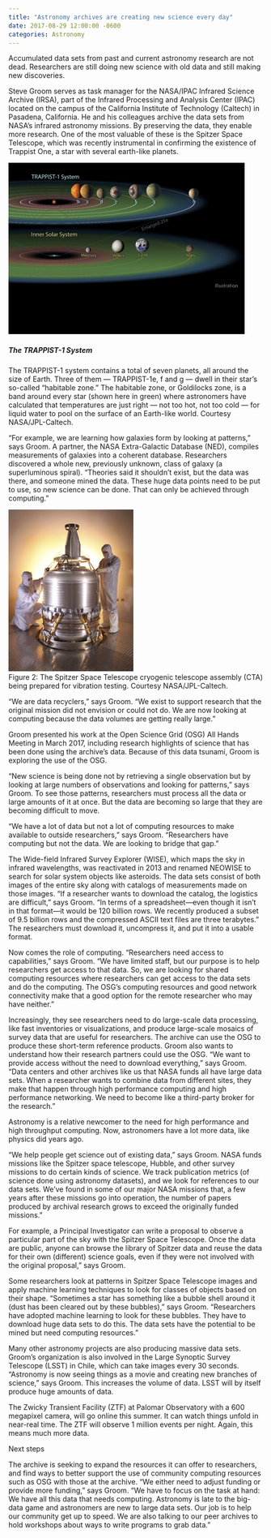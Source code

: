 ```yaml
---
title: "Astronomy archives are creating new science every day"
date: 2017-08-29 12:00:00 -0600
categories: Astronomy
---
```


Accumulated data sets from past and current astronomy research are not dead. Researchers are still doing new science with old data and still making new discoveries.

Steve Groom serves as task manager for the NASA/IPAC Infrared Science Archive (IRSA), part of the Infrared Processing and Analysis Center (IPAC) located on the campus of the California Institute of Technology (Caltech) in Pasadena, California. He and his colleagues archive the data sets from NASA’s infrared astronomy missions. By preserving the data, they enable more research. One of the most valuable of these is the Spitzer Space Telescope, which was recently instrumental in confirming the existence of Trappist One, a star with several earth-like planets.


<div class="media border border-primary rounded-left">
  <img class="mr-3" alt="TRAPPIST-1 system" src="/assets/images/groom-title.jpg">
  <div class="media-body">
    <h5 class="mt-0">The TRAPPIST-1 System</h5>
    The TRAPPIST-1 system contains a total of seven planets, all around the size of Earth. Three of them — TRAPPIST-1e, f and g — dwell in their star’s so-called “habitable zone.” The habitable zone, or Goldilocks zone, is a band around every star (shown here in green) where astronomers have calculated that temperatures are just right — not too hot, not too cold — for liquid water to pool on the surface of an Earth-like world. Courtesy NASA/JPL-Caltech.
  </div>
</div>

“For example, we are learning how galaxies form by looking at patterns,” says Groom. A partner, the NASA Extra-Galactic Database (NED), compiles measurements of galaxies into a coherent database. Researchers discovered a whole new, previously unknown, class of galaxy (a superluminous spiral). “Theories said it shouldn’t exist, but the data was there, and someone mined the data. These huge data points need to be put to use, so new science can be done. That can only be achieved through computing.”

<div class="media border border-primary rounded-left">
   <img class="mr-3" alt="The Spitzer Space Telescope CTA" src="/assets/images/groom-2.jpg">
   <div class="media-body">
     Figure 2: The Spitzer Space Telescope cryogenic telescope assembly (CTA) being prepared for vibration testing. Courtesy NASA/JPL-Caltech.
   </div>
</div>

“We are data recyclers,” says Groom. “We exist to support research that the original mission did not envision or could not do. We are now looking at computing because the data volumes are getting really large.”

Groom presented his work at the Open Science Grid (OSG) All Hands Meeting in March 2017, including research highlights of science that has been done using the archive’s data. Because of this data tsunami, Groom is exploring the use of the OSG.

“New science is being done not by retrieving a single observation but by looking at large numbers of observations and looking for patterns,” says Groom. To see those patterns, researchers must process all the data or large amounts of it at once. But the data are becoming so large that they are becoming difficult to move.

“We have a lot of data but not a lot of computing resources to make available to outside researchers,” says Groom. “Researchers have computing but not the data. We are looking to bridge that gap.”

The Wide-field Infrared Survey Explorer (WISE), which maps the sky in infrared wavelengths, was reactivated in 2013 and renamed NEOWISE to search for solar system objects like asteroids. The data sets consist of both images of the entire sky along with catalogs of measurements made on those images. “If a researcher wants to download the catalog, the logistics are difficult,” says Groom. “In terms of a spreadsheet—even though it isn’t in that format—it would be 120 billion rows. We recently produced a subset of 9.5 billion rows and the compressed ASCII text files are three terabytes.” The researchers must download it, uncompress it, and put it into a usable format.

Now comes the role of computing. “Researchers need access to capabilities,” says Groom. “We have limited staff, but our purpose is to help researchers get access to that data. So, we are looking for shared computing resources where researchers can get access to the data sets and do the computing. The OSG’s computing resources and good network connectivity make that a good option for the remote researcher who may have neither.”

Increasingly, they see researchers need to do large-scale data processing, like fast inventories or visualizations, and produce large-scale mosaics of survey data that are useful for researchers.
The archive can use the OSG to produce these short-term reference products. Groom also wants to understand how their research partners could use the OSG. “We want to provide access without the need to download everything,” says Groom. “Data centers and other archives like us that NASA funds all have large data sets. When a researcher wants to combine data from different sites, they make that happen through high performance computing and high performance networking. We need to become like a third-party broker for the research.”

Astronomy is a relative newcomer to the need for high performance and high throughput computing. Now, astronomers have a lot more data, like physics did years ago.

“We help people get science out of existing data,” says Groom. NASA funds missions like the Spitzer space telescope, Hubble, and other survey missions to do certain kinds of science. We track publication metrics (of science done using astronomy datasets), and we look for references to our data sets. We’ve found in some of our major NASA missions that, a few years after these missions go into operation, the number of papers produced by archival research grows to exceed the originally funded missions.”

For example, a Principal Investigator can write a proposal to observe a particular part of the sky with the Spitzer Space Telescope. Once the data are public, anyone can browse the library of Spitzer data and reuse the data for their own (different) science goals, even if they were not involved with the original proposal,” says Groom.

Some researchers look at patterns in Spitzer Space Telescope images and apply machine learning techniques to look for classes of objects based on their shape. “Sometimes a star has something like a bubble shell around it (dust has been cleared out by these bubbles),” says Groom. “Researchers have adopted machine learning to look for these bubbles. They have to download huge data sets to do this. The data sets have the potential to be mined but need computing resources.”

Many other astronomy projects are also producing massive data sets. Groom’s organization is also involved in the Large Synoptic Survey Telescope (LSST) in Chile, which can take images every 30 seconds. “Astronomy is now seeing things as a movie and creating new branches of science,” says Groom. This increases the volume of data. LSST will by itself produce huge amounts of data.

The Zwicky Transient Facility (ZTF) at Palomar Observatory with a 600 megapixel camera, will go online this summer. It can watch things unfold in near-real time. The ZTF will observe 1 million events per night. Again, this means much more data.

Next steps

The archive is seeking to expand the resources it can offer to researchers, and find ways to better support the use of community computing resources such as OSG with those at the archive. “We either need to adjust funding or provide more funding,” says Groom. “We have to focus on the task at hand: We have all this data that needs computing. Astronomy is late to the big-data game and astronomers are new to large data sets. Our job is to help our community get up to speed. We are also talking to our peer archives to hold workshops about ways to write programs to grab data.”

